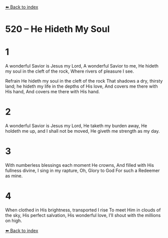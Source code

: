 [⬅️ Back to index](../README.md)

# 520 – He Hideth My Soul


# 1
A wonderful Savior is Jesus my Lord,
A wonderful Savior to me,
He hideth my soul in the cleft of the rock,
Where rivers of pleasure I see.

Refrain
He hideth my soul in the cleft of the rock
That shadows a dry, thirsty land;
he hideth my life in the depths of His love,
And covers me there with His hand,
And covers me there with His hand.

# 2
A wonderful Savior is Jesus my Lord,
He taketh my burden away,
He holdeth me up, and I shall not be moved,
He giveth me strength as my day.

# 3
With numberless blessings each moment He crowns,
And filled with His fullness divine,
I sing in my rapture, Oh, Glory to God
For such a Redeemer as mine.

# 4
When clothed in His brightness, transported I rise
To meet Him in clouds of the sky,
His perfect salvation, His wonderful love,
I’ll shout with the millions on high.

[⬅️ Back to index](../README.md)
